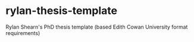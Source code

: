 # rylan-thesis-template
Rylan Shearn's PhD thesis template (based Edith Cowan University format requirements)
